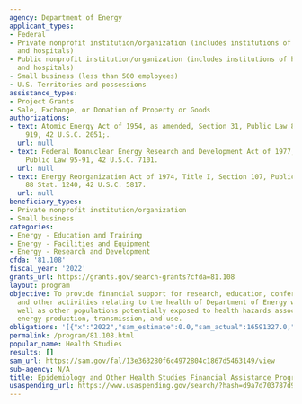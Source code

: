 ```yaml
---
agency: Department of Energy
applicant_types:
- Federal
- Private nonprofit institution/organization (includes institutions of higher education
  and hospitals)
- Public nonprofit institution/organization (includes institutions of higher education
  and hospitals)
- Small business (less than 500 employees)
- U.S. Territories and possessions
assistance_types:
- Project Grants
- Sale, Exchange, or Donation of Property or Goods
authorizations:
- text: Atomic Energy Act of 1954, as amended, Section 31, Public Law 83-703, 68 Stat.
    919, 42 U.S.C. 2051;.
  url: null
- text: Federal Nonnuclear Energy Research and Development Act of 1977, as amended,
    Public Law 95-91, 42 U.S.C. 7101.
  url: null
- text: Energy Reorganization Act of 1974, Title I, Section 107, Public Law 93-438,
    88 Stat. 1240, 42 U.S.C. 5817.
  url: null
beneficiary_types:
- Private nonprofit institution/organization
- Small business
categories:
- Energy - Education and Training
- Energy - Facilities and Equipment
- Energy - Research and Development
cfda: '81.108'
fiscal_year: '2022'
grants_url: https://grants.gov/search-grants?cfda=81.108
layout: program
objective: To provide financial support for research, education, conferences, communication,
  and other activities relating to the health of Department of Energy workers, as
  well as other populations potentially exposed to health hazards associated with
  energy production, transmission, and use.
obligations: '[{"x":"2022","sam_estimate":0.0,"sam_actual":16591327.0,"usa_spending_actual":16591327.04},{"x":"2023","sam_estimate":14140349.0,"sam_actual":0.0,"usa_spending_actual":17989010.42},{"x":"2024","sam_estimate":0.0,"sam_actual":0.0,"usa_spending_actual":13168201.04}]'
permalink: /program/81.108.html
popular_name: Health Studies
results: []
sam_url: https://sam.gov/fal/13e363280f6c4972804c1867d5463149/view
sub-agency: N/A
title: Epidemiology and Other Health Studies Financial Assistance Program
usaspending_url: https://www.usaspending.gov/search/?hash=d9a7d703787d9826b8ee472c94a8a6f5
---
```

